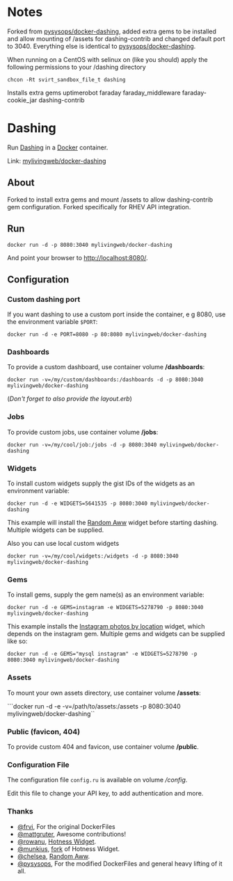 # Notes
Forked from [pysysops/docker-dashing](https://hub.docker.com/r/pysysops/docker-dashing/), added extra gems to be installed and allow mounting of /assets for dashing-contrib and changed default port to 3040. Everything else is identical to [pysysops/docker-dashing](https://hub.docker.com/r/pysysops/docker-dashing/).

When running on a CentOS with selinux on (like you should) apply the following permissions to your /dashing directory 

``` chcon -Rt svirt_sandbox_file_t dashing ```

Installs extra gems uptimerobot faraday faraday_middleware faraday-cookie_jar dashing-contrib

# Dashing
Run [Dashing](http://dashing.io/) in a [Docker](http://docker.io/) container.

Link: [mylivingweb/docker-dashing](https://registry.hub.docker.com/u/mylivingweb/docker-dashing/)

## About
Forked to install extra gems and mount /assets to allow dashing-contrib gem configuration. Forked specifically for RHEV API integration.

## Run
```docker run -d -p 8080:3040 mylivingweb/docker-dashing```

And point your browser to [http://localhost:8080/](http://localhost:8080/).


## Configuration
### Custom dashing port
If you want dashing to use a custom port inside the container, e g 8080, use the environment variable `$PORT`:

```docker run -d -e PORT=8080 -p 80:8080 mylivingweb/docker-dashing```

### Dashboards
To provide a custom dashboard, use container volume **/dashboards**:

```docker run -v=/my/custom/dashboards:/dashboards -d -p 8080:3040 mylivingweb/docker-dashing```

(*Don't forget to also provide the layout.erb*)

### Jobs
To provide custom jobs, use container volume **/jobs**:

```docker run -v=/my/cool/job:/jobs -d -p 8080:3040 mylivingweb/docker-dashing```

### Widgets
To install custom widgets supply the gist IDs of the widgets as an environment variable:

```docker run -d -e WIDGETS=5641535 -p 8080:3040 mylivingweb/docker-dashing```

This example will install the [Random Aww](https://gist.github.com/chelsea/5641535) widget
before starting dashing. Multiple widgets can be supplied.

Also you can use local custom widgets

```docker run -v=/my/cool/widgets:/widgets -d -p 8080:3040 mylivingweb/docker-dashing```


### Gems
To install gems, supply the gem name(s) as an environment variable:

```docker run -d -e GEMS=instagram -e WIDGETS=5278790 -p 8080:3040 mylivingweb/docker-dashing```

This example installs the [Instagram photos by location](https://gist.github.com/mjamieson/5278790) widget,
which depends on the instagram gem. Multiple gems and widgets can be supplied like so:

```docker run -d -e GEMS="mysql instagram" -e WIDGETS=5278790 -p 8080:3040 mylivingweb/docker-dashing```

### Assets
To mount your own assets directory, use container volume **/assets**:

```docker run -d -e -v=/path/to/assets:/assets -p 8080:3040 mylivingweb/docker-dashing``

### Public (favicon, 404)
To provide custom 404 and favicon, use container volume **/public**.

### Configuration File
The configuration file ```config.ru``` is available on volume */config*.

Edit this file to change your API key, to add authentication and more.


### Thanks
- [@frvi](https://github.com/frvi), For the original DockerFiles
- [@mattgruter](https://github.com/mattgruter), Awesome contributions!
- [@rowanu](https://github.com/rowanu), [Hotness Widget](https://gist.github.com/rowanu/6246149).
- [@munkius](https://github.com/munkius), [fork](https://gist.github.com/munkius/9209839) of Hotness Widget.
- [@chelsea](https://github.com/chelsea), [Random Aww](https://gist.github.com/chelsea/5641535).
- [@pysysops](https://github.com/pysysops), For the modified DockerFiles and general heavy lifting of it all.
